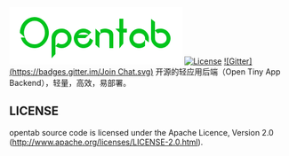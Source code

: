 ![Skygear Logo](.github/opentab-logo.png)
[![License](https://img.shields.io/badge/License-Apache%202.0-blue.svg)](https://opensource.org/licenses/Apache-2.0)
[![Gitter](https://badges.gitter.im/Join Chat.svg)](https://gitter.im/opentab-server/Lobby?utm_source=share-link&utm_medium=link&utm_campaign=share-link)
开源的轻应用后端（Open Tiny App Backend），轻量，高效，易部署。

##

## LICENSE
  opentab source code is licensed under the Apache Licence, Version 2.0 (http://www.apache.org/licenses/LICENSE-2.0.html).